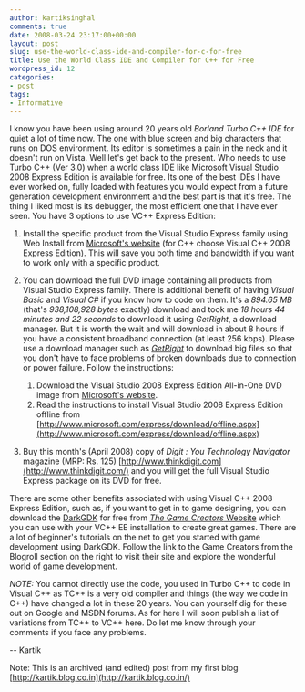```yaml
---
author: kartiksinghal
comments: true
date: 2008-03-24 23:17:00+00:00
layout: post
slug: use-the-world-class-ide-and-compiler-for-c-for-free
title: Use the World Class IDE and Compiler for C++ for Free
wordpress_id: 12
categories:
- post
tags:
- Informative
---
```


   

I know you have been using around 20 years old _Borland Turbo C++ IDE_ for quiet a lot of time now. The one with blue screen and big characters that runs on DOS environment. Its editor is sometimes a pain in the neck and it doesn't run on Vista. Well let's get back to the present. Who needs to use Turbo C++ (Ver 3.0) when a world class IDE like Microsoft Visual Studio 2008 Express Edition is available for free. Its one of the best IDEs I have ever worked on, fully loaded with features you would expect from a future generation development environment and the best part is that it's free. The thing I liked most is its debugger, the most efficient one that I have ever seen. You have 3 options to use VC++ Express Edition:




1. Install the specific product from the Visual Studio Express family using Web Install from [Microsoft's website](http://www.microsoft.com/express/download/) (for C++ choose Visual C++ 2008 Express Edition). This will save you both time and bandwidth if you want to work only with a specific product.




2. You can download the full DVD image containing all products from Visual Studio Express family. There is additional benefit of having _Visual Basic_ and _Visual C#_ if you know how to code on them. It's a _894.65 MB_ (that's _938,108,928 bytes_ exactly) download and took me _18 hours 44 minutes and 22 seconds_ to download it using _GetRight_, a download manager. But it is worth the wait and will download in about 8 hours if you have a consistent broadband connection (at least 256 kbps). Please use a download manager such as [_GetRight_](http://www.getright.com) to download big files so that you don't have to face problems of broken downloads due to connection or power failure. Follow the instructions: 

    1. Download the Visual Studio 2008 Express Edition All-in-One DVD image from [Microsoft's website](http://download.microsoft.com/download/8/B/5/8B5804AD-4990-40D0-A6AA-CE894CBBB3DC/VS2008ExpressENUX1397868.iso).
    2. Read the instructions to install Visual Studio 2008 Express Edition offline from [http://www.microsoft.com/express/download/offline.aspx](http://www.microsoft.com/express/download/offline.aspx)

3. Buy this month's (April 2008) copy of _Digit : You Technology Navigator_ magazine (MRP: Rs. 125) [http://www.thinkdigit.com](http://www.thinkdigit.com/) and you will get the full Visual Studio Express package on its DVD for free.




There are some other benefits associated with using Visual C++ 2008 Express Edition, such as, if you want to get in to game designing, you can download the [DarkGDK](http://www.microsoft.com/express/samples/GameCreators/) for free from [_The Game Creators_ Website](http://www.thegamecreators.com/) which you can use with your VC++ EE installation to create great games. There are a lot of beginner's tutorials on the net to get you started with game development using DarkGDK. Follow the link to the Game Creators from the Blogroll section on the right to visit their site and explore the wonderful world of game development.




_NOTE:_ You cannot directly use the code, you used in Turbo C++ to code in Visual C++ as TC++ is a very old compiler and things (the way we code in C++) have changed a lot in these 20 years. You can yourself dig for these out on Google and MSDN forums. As for here I will soon publish a list of variations from TC++ to VC++ here. Do let me know through your comments if you face any problems.




-- Kartik




Note: This is an archived (and edited) post from my first blog [http://kartik.blog.co.in](http://kartik.blog.co.in/)


  
